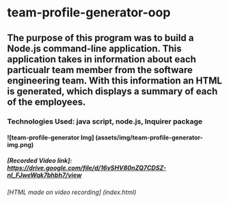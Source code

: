 # team-profile-generator-oop

## The purpose of this program was to build a Node.js command-line application. This application takes in information about each particualr team member from the software engineering team. With this information an HTML is generated, which displays a summary of each of the employees. 

### Technologies Used: java script, node.js, Inquirer package

#### ![team-profile-generator Img] (assets/img/team-profile-generator-img.png)

##### [Recorded Video link]: https://drive.google.com/file/d/16vSHV80nZQ7CDSZ-nl_FJweWqk7bhbh7/view

###### [HTML made on video recording] (index.html)